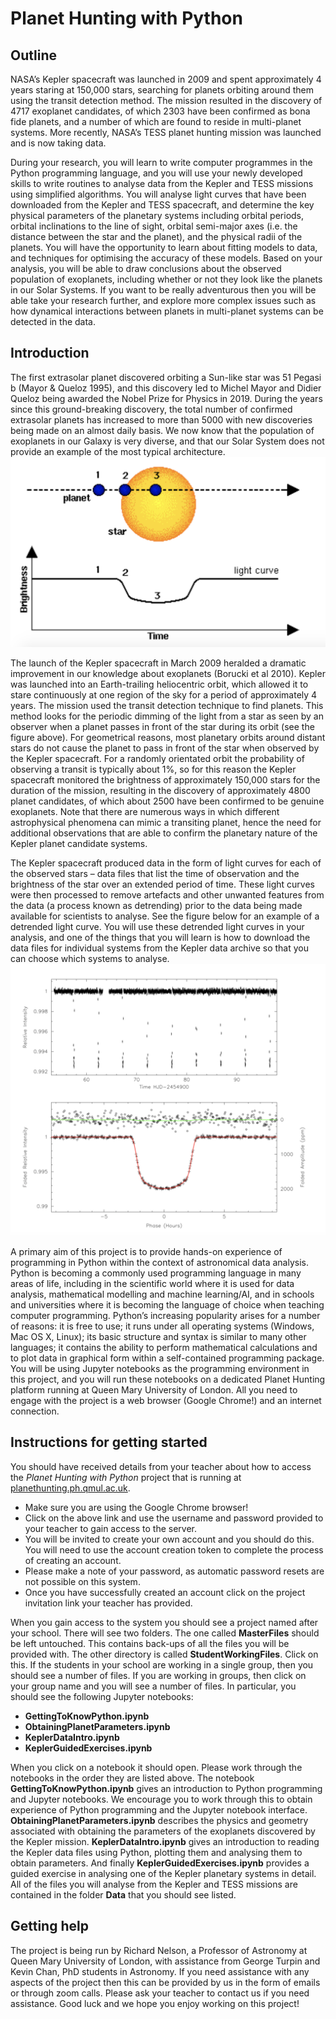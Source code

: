 # Planet Hunting with Python

## Outline
NASA’s Kepler spacecraft was launched in 2009 and spent approximately 4 years staring at 150,000 stars, searching for planets orbiting around them using the transit detection method. The mission resulted in the discovery of 4717 exoplanet candidates, of which 2303 have been confirmed as bona fide planets, and a number of which are found to reside in multi-planet systems. More recently, NASA’s TESS planet hunting mission was launched and is now taking data. 

During your research, you will learn to write computer programmes in the Python programming language, and you will use your newly developed skills to write routines to analyse data from the Kepler and TESS missions using simplified algorithms. You will analyse light curves that have been downloaded from the Kepler and TESS spacecraft, and determine the key physical parameters of the planetary systems including orbital periods, orbital inclinations to the line of sight, orbital semi-major axes (i.e. the distance between the star and the planet), and the physical radii of the planets. You will have the opportunity to learn about fitting models to data, and techniques for optimising the accuracy of these models. Based on your analysis, you will be able to draw conclusions about the observed population of exoplanets, including whether or not they look like the planets in our Solar Systems. If you want to be really adventurous then you will be able take your research further, and explore more complex issues such as how dynamical interactions between planets in multi-planet systems can be detected in the data.

## Introduction
The first extrasolar planet discovered orbiting a Sun-like star was 51 Pegasi b (Mayor & Queloz 1995), and this discovery led to Michel Mayor and Didier Queloz being awarded the Nobel Prize for Physics in 2019. During the years since this ground-breaking discovery, the total number of confirmed extrasolar planets has increased to more than 5000 with new discoveries being made on an almost daily basis. We now know that the population of exoplanets in our Galaxy is very diverse, and that our Solar System does not provide an example of the most typical architecture.
![Alt](./ReadmeFigures/f1.png)

The launch of the Kepler spacecraft in March 2009 heralded a dramatic improvement in our knowledge about exoplanets (Borucki et al 2010). Kepler was launched into an Earth-trailing heliocentric orbit, which allowed it to stare
continuously at one region of the sky for a period of approximately 4 years. The mission used the transit detection technique to find planets. This method looks for the periodic dimming of the light from a star as seen by an observer when a planet passes in front of the star during its orbit (see the figure above). For geometrical reasons, most planetary orbits around distant stars do not cause the planet to pass in front of the star when observed by the Kepler spacecraft. For a randomly orientated orbit the probability of observing a transit is typically about 1%, so for this reason the Kepler spacecraft monitored the brightness of approximately 150,000 stars for the duration of the mission, resulting in the discovery of approximately 4800 planet candidates, of which about 2500 have been confirmed to be genuine exoplanets. Note that there are numerous ways in which different astrophysical phenomena can mimic a transiting planet, hence the need for additional observations that are able to confirm the planetary nature of the Kepler planet candidate systems.

The Kepler spacecraft produced data in the form of light curves for each of the observed stars – data files that list the time of observation and the brightness of the star over an extended period of time. These light curves were then processed to remove artefacts and other unwanted features from the data (a process known as detrending) prior to the data being made available for scientists to analyse. See the figure below for an example of a detrended light curve. You will use these detrended light curves in your analysis, and one of the things that you will learn is how to download the data files for individual systems from the Kepler data archive so that you can choose which systems to analyse.
![Alt](./ReadmeFigures/f2.png)

A primary aim of this project is to provide hands-on experience of programming in Python within the context of astronomical data analysis. Python is becoming a commonly used programming language in many areas of life, including in the scientific world where it is used for data analysis, mathematical modelling and machine learning/AI, and in schools and universities where it is becoming the language of choice when teaching computer programming. Python’s increasing popularity arises for a number of reasons: it is free to use; it runs under all operating systems (Windows, Mac OS X, Linux); its basic structure and syntax is similar to many other languages; it contains the ability to perform mathematical calculations and to plot data in graphical form within a self-contained programming package. You will be using Jupyter notebooks as the programming environment in this project, and you will run these notebooks on a dedicated Planet Hunting platform running at Queen Mary University of London. All you need to engage with the project is a web browser (Google Chrome!) and an internet connection.

## Instructions for getting started

You should have received details from your teacher about how to access the *Planet Hunting with Python* project that is running at [planethunting.ph.qmul.ac.uk](https://planethunting.ph.qmul.ac.uk/). 

* Make sure you are using the Google Chrome browser!
* Click on the above link and use the username and password provided to your teacher to gain access to the server. 
* You will be invited to create your own account and you should do this. You will need to use the account creation token to complete the process of creating an account. 
* Please make a note of your password, as automatic password resets are not possible on this system. 
* Once you have successfully created an account click on the project invitation link your teacher has provided.

When you gain access to the system you should see a project named after your school. There will see two folders. The one called **MasterFiles** should be left untouched. This contains back-ups of all the files you will be provided with. The other directory is called **StudentWorkingFiles**. Click on this. If the students in your school are working in a single group, then you should see a number of files. If you are working in groups, then click on your group name and you will see a number of files. In particular, you should see the following Jupyter notebooks:  
* **GettingToKnowPython.ipynb**
* **ObtainingPlanetParameters.ipynb**
* **KeplerDataIntro.ipynb**
* **KeplerGuidedExercises.ipynb**

When you click on a notebook it should open. Please work through the notebooks in the order they are listed above. The notebook **GettingToKnowPython.ipynb** gives an introduction to Python programming and Jupyter notebooks. We encourage you to work through this to obtain experience of Python programming and the Jupyter notebook interface. **ObtainingPlanetParameters.ipynb** describes the physics and geometry associated with obtaining the parameters of the exoplanets discovered by the Kepler mission. **KeplerDataIntro.ipynb** gives an introduction to reading the Kepler data files using Python, plotting them and analysing them to obtain parameters. And finally **KeplerGuidedExercises.ipynb** provides a guided exercise in analysing one of the Kepler planetary systems in detail. All of the files you will analyse from the Kepler and TESS missions are contained in the folder **Data** that you should see listed.

## Getting help

The project is being run by Richard Nelson, a Professor of Astronomy at Queen Mary University of London, with assistance from George Turpin and Kevin Chan, PhD students in Astronomy. If you need assistance with any aspects of the project then this can be provided by us in the form of emails or through zoom calls. Please ask your teacher to contact us if you need assistance. Good luck and we hope you enjoy working on this project!

